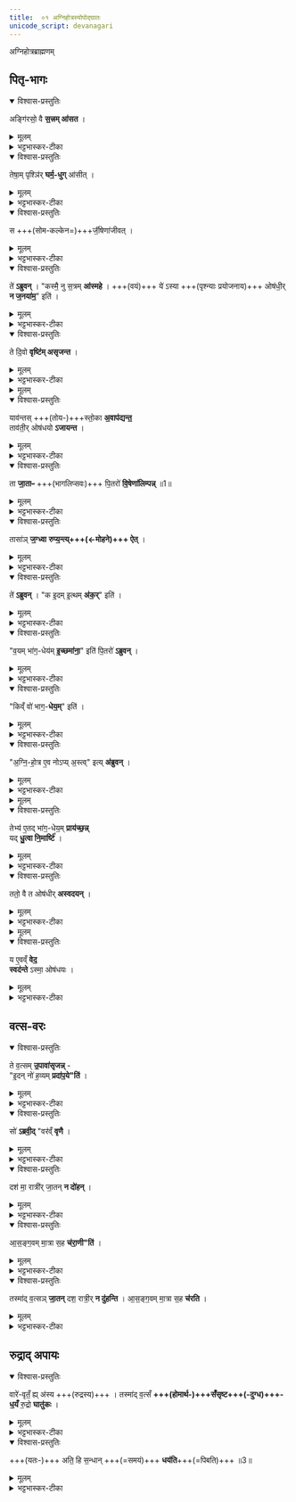 ```yaml
---
title:  ०१ अग्निहोत्रस्योपोद्घातः
unicode_script: devanagari
---
```


अग्निहोत्रब्राह्मणम्

## पितृ-भागः
<details open><summary>विश्वास-प्रस्तुतिः</summary>

अङ्गि॑रसो॒ वै **स॒त्त्रम् आ॑सत** ।
</details>

<details><summary>मूलम्</summary>

अङ्गि॑रसो॒ वै स॒त्त्रमा॑सत ।
</details>

<details><summary>भट्टभास्कर-टीका</summary>

1 अतः परमग्निहोत्रब्राह्मणमग्न्यार्षेयम् - अङ्गिरसो वा इत्यादि ॥ आसिरस्मिन् विषये सकर्मक इत्येके । तत्रासनं नाम कर्मविशेषः, तमकुर्वनित्यन्ये । कंसवधमाचष्टे कंसं घातयतीतिवत् ।
</details>

<details open><summary>विश्वास-प्रस्तुतिः</summary>

तेषा॒म् पृश्ञि॑र् **घर्म॒-धुग्** आ॑सीत् ।
</details>

<details><summary>मूलम्</summary>

तेषा॒म्पृश्ञि॑र्घर्म॒धुगा॑सीत् ।
</details>

<details><summary>भट्टभास्कर-टीका</summary>

तेषां पृश्निः शुक्लवर्णा धेनुः घर्मधुक् प्रवर्ग्यार्थस्य पयसो दोग्ध्र्यासीत् ।
</details>

<details open><summary>विश्वास-प्रस्तुतिः</summary>

स +++(सोम-कल्केन=)+++र्जी॒षेणा॑जीवत् ।
</details>

<details><summary>मूलम्</summary>

सर्जी॒षेणा॑जीवत् ।
</details>

<details><summary>भट्टभास्कर-टीका</summary>

सा पृश्निस्तदानीमनावृष्ट्या तृणाद्यनिष्पत्तेः ऋजीषेण सोमस्याभिषुतस्य कल्केन अजीवत् प्राणानधारयत् ।
</details>

<details open><summary>विश्वास-प्रस्तुतिः</summary>

ते॑ **ऽब्रुवन्** ।
"कस्मै॒ नु स॒त्रम् **आ॑स्महे** ।
+++(वयं)+++ ये॑ ऽस्या +++(पृश्न्याः प्रयोजनाय)+++ ओष॑धी॒र् **न ज॒नया॑म॒**" इति॑ ।
</details>

<details><summary>मूलम्</summary>

ते॑ऽब्रुवन् ।
"कस्मै॒ नु स॒त्रमा॑स्महे ।
ये॑ऽस्या ओष॑धी॒र्न ज॒नया॑म॒" इति॑ ।
</details>

<details><summary>भट्टभास्कर-टीका</summary>

अथ तां तथा जीवन्तीं पश्यन्तोऽङ्गिरसः अब्रुवन् - कस्मै प्रयोजनाय वयं सत्रमास्महे किमन्यत्फलं साधयितुं वयमीहामहे, ये वयं अस्या अस्माकमेवोपकारिण्याः पृश्नेः प्राणयात्रार्थमोषधीः ओषधिमात्रमपि न जनयामः जनयितुं न शक्नुमः इति ।
</details>

<details open><summary>विश्वास-प्रस्तुतिः</summary>

ते दि॒वो **वृष्टि॑म् असृजन्त** ।
</details>

<details><summary>मूलम्</summary>

ते दि॒वो वृष्टि॑मसृजन्त ।
</details>

<details><summary>भट्टभास्कर-टीका</summary>

अथ ते तथा मन्यमानाः दिवो वृष्टिमसृजन्त उदपादयन् ।
</details>


<details><summary>मूलम्</summary>

याव॑न्तस्स्तो॒का अ॒वाप॑द्यन्त ।
ताव॑ती॒रोष॑धयोऽजायन्त ।
</details>

<details open><summary>विश्वास-प्रस्तुतिः</summary>

याव॑न्तस् +++(तोय-)+++स्तो॒का **अ॒वाप॑द्यन्त॒**  
ताव॑ती॒र् ओष॑धयो **ऽजायन्त** ।
</details>

<details><summary>मूलम्</summary>

याव॑न्तस्स्तो॒का अ॒वाप॑द्यन्त॒ ताव॑ती॒रोष॑धयोऽजायन्त ।
</details>

<details><summary>भट्टभास्कर-टीका</summary>

तत्र यावन्तः स्तोकाः उदबिन्दवः पृथिव्यां अवापद्यन्त अवपतन्ति तावत्यः ओषधयोऽजायन्त तज्जलमोषधित्वेन परिणतमभवत् ।
</details>

<details open><summary>विश्वास-प्रस्तुतिः</summary>

ता **जा॒ताᳶ** +++(भागलिप्सवः)+++ पि॒तरो॑ **वि॒षेणा॑लिम्पन्न्** ॥1॥  
</details>

<details><summary>मूलम्</summary>

ता जा॒ताᳶ पि॒तरो॑ वि॒षेणा॑लिम्पन्न् ॥1॥  
</details>

<details><summary>भट्टभास्कर-टीका</summary>

पितरोऽग्निहोत्रे भागलिप्सवः ता ओषधीः विषेणालिम्पन् ।
</details>

<details open><summary>विश्वास-प्रस्तुतिः</summary>

तासा॑ञ् **ज॒ग्ध्वा** **रुप्य॒न्त्य्+++(←मोहने)+++ ऐत्** ।
</details>

<details><summary>मूलम्</summary>

तासा॑ञ्ज॒ग्ध्वा रुप्य॒न्त्यैत् ।
</details>

<details><summary>भट्टभास्कर-टीका</summary>

अथ सा पृश्निः तासां ओषधीनां विषदिग्धानां **जग्ध्वा** भक्षयित्वा रुप्यन्ती मुह्यन्ती ऐत् आगच्छत्, आङाटोरेकदेश उदात्तः, रुपु विमोहने, दैवादिकं मतम् ।
</details>

<details open><summary>विश्वास-प्रस्तुतिः</summary>

ते॑ **ऽब्रुवन्** ।
"क इ॒दम् इ॒त्थम् **अ॑क॒र्**" इति॑ ।
</details>

<details><summary>मूलम्</summary>

ते॑ऽब्रुवन् ।
"क इ॒दमि॒त्थम॑क॒"रिति॑ ।
</details>

<details><summary>भट्टभास्कर-टीका</summary>

अथ तां तादृशीं पश्यन्तः अङ्गिरसोऽब्रुवन् - कः इदं ओषधीर्विषमकार्षीदिति । करोतेर्लुङि 'मन्त्रे घस' इत्यादिना च्लेर्लुक्, वेदोपलक्षणत्वान्मन्त्रग्रहणस्य । लङि वा 'बहुलं छन्दसि' इति शपो लुक् ।
</details>

<details open><summary>विश्वास-प्रस्तुतिः</summary>

"व॒यम् भा॑ग॒-धेय॑म् **इ॒च्छमा॑ना॒**" इति॑ पि॒तरो॑ **ऽब्रुवन्** ।
</details>

<details><summary>मूलम्</summary>

"व॒यम्भा॑ग॒धेय॑मि॒च्छमा॑ना॒" इति॑ पि॒तरो॑ऽब्रुवन् ।
</details>

<details><summary>भट्टभास्कर-टीका</summary>

अथ पितरोऽब्रुवन् - भागधेयमिच्छन्तो वयमकार्ष्मेति ।
</details>

<details open><summary>विश्वास-प्रस्तुतिः</summary>

"किव्ँ वो॑ भाग॒-**धेय॒म्**" इति॑ ।
</details>

<details><summary>मूलम्</summary>

"किव्ँ वो॑ भाग॒धेय॒"मिति॑ ।
</details>

<details><summary>भट्टभास्कर-टीका</summary>

अथाङ्गिरसोऽब्रुवन् - किं वो युष्माकं भागधेयं यत् दद्म इति ।
</details>

<details open><summary>विश्वास-प्रस्तुतिः</summary>

"अ॒ग्नि॒-हो॒त्र ए॒व नोऽप्य् अ॒स्त्व्" इत्य् **अ॑ब्रुवन्** ।
</details>

<details><summary>मूलम्</summary>

"अ॒ग्नि॒हो॒त्र ए॒व नोऽप्य॒स्त्वि"त्य॑ब्रुवन् ।
</details>

<details><summary>भट्टभास्कर-टीका</summary>

अथ पितरोऽब्रुवन् - अग्निहोत्रे अस्माकमप्यस्त्विति अग्निहोत्र एव वयमपि भागिनौ भूयास्मेति ।
</details>


<details><summary>मूलम्</summary>

तेभ्य॑ ए॒तद्भा॑ग॒धेय॒म्प्राय॑च्छन् ।
यद्धु॒त्वा नि॒मार्ष्टि॑ ।
</details>

<details open><summary>विश्वास-प्रस्तुतिः</summary>

तेभ्य॑ ए॒तद् भा॑ग॒-धेय॒म् **प्राय॑च्छ॒न्न्**  
यद् **धु॒त्वा नि॒मार्ष्टि॑** ।
</details>

<details><summary>मूलम्</summary>

तेभ्य॑ ए॒तद्भा॑ग॒धेय॒म्प्राय॑च्छ॒न्न् यद्धु॒त्वा नि॒मार्ष्टि॑ ।
</details>

<details><summary>भट्टभास्कर-टीका</summary>

अथाङ्गिरसस्तेभ्यो भागत्वेन एतत्प्रायच्छन् यद्धुत्वा निमार्ष्टि 'स्वधा पितृभ्यः' इति, ततः प्रभृति पितृभ्योऽङ्गिरोभिर्दत्तमिति ।
</details>

<details open><summary>विश्वास-प्रस्तुतिः</summary>

ततो॒ वै त ओष॑धीर् **अस्वदयन्** ।
</details>

<details><summary>मूलम्</summary>

ततो॒ वै त ओष॑धीरस्वदयन् ।
</details>

<details><summary>भट्टभास्कर-टीका</summary>

ततस्ते पितर ओषधीरपगतविषभागा अस्वदयन् स्वादूकृतवन्तः । छान्दसः उपधावृद्ध्यभावः ।
</details>


<details><summary>मूलम्</summary>

य ए॒वव्ँ वेद॑ ॥2॥  
स्वद॑न्तेऽस्मा॒ ओष॑धयः ।
</details>

<details open><summary>विश्वास-प्रस्तुतिः</summary>

य ए॒वव्ँ **वेद॒**  
**स्वद॑न्ते** ऽस्मा॒ ओष॑धयः ।
</details>

<details><summary>मूलम्</summary>

य ए॒वव्ँ वेद॒ स्वद॑न्तेऽस्मा॒ ओष॑धयः ।
</details>

<details><summary>भट्टभास्कर-टीका</summary>

एवं वेदित्रे ओषधयस्स्वदन्ते स्वादूभवन्ति । 'स्वद ष्वद आस्वादने' भौवादिकः, अनुदात्तेत् ।
</details>

## वत्स-वरः
<details open><summary>विश्वास-प्रस्तुतिः</summary>

ते व॒त्सम् **उ॒पावा॑सृजन्न्** -  
"इ॒दन् नो॑ ह॒व्यम् **प्रदा॑प॒ये"ति॑** ।
</details>

<details><summary>मूलम्</summary>

ते व॒त्समु॒पावा॑सृजन् ।  
इ॒दन्नो॑ ह॒व्यम्प्रदा॑प॒येति॑ ।
</details>

<details><summary>भट्टभास्कर-टीका</summary>

2 ते वत्समित्यादि ॥ उपावासृजन् दोहनार्थं मातृसकाशं प्रापयत् वत्सम् । केनाभिप्रायेण? इदमूधस्स्थं दुग्धाख्यं अस्मभ्यं प्रदापय, यथेयं पस्तुतस्तनी अस्मभ्यं भूरि दुग्धं प्रददाति तथा कुर्विति ।
</details>

<details open><summary>विश्वास-प्रस्तुतिः</summary>

सो॑ **ऽब्रवी॒द्** "वर॑व्ँ **वृणै** ।
</details>

<details><summary>मूलम्</summary>

सो॑ऽब्रवी॒द् "वर॑व्ँवृणै ।
</details>

<details><summary>भट्टभास्कर-टीका</summary>

अथ वत्सोऽब्रवीत् - वरं वृणै वरं वरीतुं प्राप्तोऽयं मम कालः, तस्मात् वृणै । प्राप्तकाले लोट् ।
</details>

<details open><summary>विश्वास-प्रस्तुतिः</summary>

दश॑ मा॒ रात्री॑र् जा॒तन् **न दो॑हन्** ।
</details>

<details><summary>मूलम्</summary>

दश॑ मा॒ रात्री॑र्जा॒तन्न दो॑हन् ।
</details>

<details><summary>भट्टभास्कर-टीका</summary>

दशरात्रीः मदर्थं जातं दुग्धं न दोहन् न दुद्युः, मज्जन्मन आरभ्य दशरात्रीरिति प्रतिपादनार्थं जातग्रहणम् । दुहेर्व्यत्ययेन शप् ।
</details>

<details open><summary>विश्वास-प्रस्तुतिः</summary>

आ॒स॒ङ्ग॒वम् मा॒त्रा स॒ह **च॑रा॒णी"ति॑** ।
</details>

<details><summary>मूलम्</summary>

आ॒स॒ङ्ग॒वम्मा॒त्रा स॒ह च॑रा॒णी"ति॑ ।
</details>

<details><summary>भट्टभास्कर-टीका</summary>

आसंगवं च मात्रा सह चराणीति । मर्यादायामाकारः । द्वितीयोऽर्धप्रहरस्संगवः ।
</details>

<details open><summary>विश्वास-प्रस्तुतिः</summary>

तस्मा॑द् व॒त्सञ् **जा॒तन्** दश॒ रात्री॒र् **न दु॑हन्ति** ।
आ॒स॒ङ्ग॒वम् मा॒त्रा स॒ह **च॑रति** ।
</details>

<details><summary>मूलम्</summary>

तस्मा॑द्व॒त्सञ्जा॒तन्दश॒ रात्री॒र्न दु॑हन्ति ।
आ॒स॒ङ्ग॒वम्मा॒त्रा स॒ह च॑रति ।
</details>

<details><summary>भट्टभास्कर-टीका</summary>

तस्मादित्यादि । गतम् ॥
</details>

## रुद्राद् अपायः
<details open><summary>विश्वास-प्रस्तुतिः</summary>

वारे॑-वृतँ॒ ह्य् अ॑स्य +++(रुद्रस्य)+++ ।
तस्मा॑द् व॒त्सँ **+++(होमार्थ-)+++सँ॑सृष्ट+++(-दुग्ध)+++-ध॒यँ** रु॒द्रो **घातु॑कः** ।
</details>

<details><summary>मूलम्</summary>

वारे॑वृतँ॒ ह्य॑स्य ।
तस्मा॑द्व॒त्सँ सँ॑सृष्टध॒यँ रु॒द्रो घातु॑कः ।
</details>

<details><summary>भट्टभास्कर-टीका</summary>

**वारे वृतं** वरणकाले वृतम् अस्येदं,  
तस्मात् वत्सं **संसृष्ट-धयं** होमार्थेन दुग्धेन **संसृष्टं** पिबन्तं  
दशरात्राद् ऊर्ध्वम् अपि कृत्स्न-पायिनं रुद्रो घातुकः हन्तुकामस्स्यात् । 'लषपतपद' इत्युकञ् ।

सायं प्रातश्च होमार्थं दुग्धं पिबन्तं वत्सं  
पशूनां पतित्वात् देवः स्वयमेव दण्डयतीति ।
</details>

<details open><summary>विश्वास-प्रस्तुतिः</summary>

+++(यतः-)+++ अति॒ हि स॒न्धान् +++(=समयं)+++ **धय॑ति**+++(=पिबति)+++ ॥3॥  
</details>

<details><summary>मूलम्</summary>

अति॒ हि स॒न्धान्धय॑ति ॥3॥  
</details>

<details><summary>भट्टभास्कर-टीका</summary>

हेतुं चाह - अति हीत्यादि । **अतीत्य** संधां **संधानं** समयं स्वयं पिबति वत्सः, तं तु देवो न सहत इति । 'आतश्चोपसर्गे' इत्यङ्, 'हि च' इत्याख्यातस्य निघाताभावः


इति तैत्तिरीयब्राह्मणे द्वितीयेऽष्टके प्रथमे प्रथमोऽनुवाकः ।  

</details>

